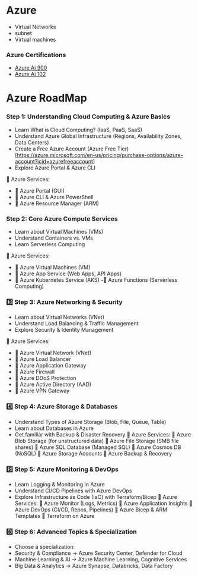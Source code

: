 # Azure

- Virtual Networks
- subnet
- Virtual machines




### Azure Certifications

- [Azure Ai 900](https://github.com/yaswanthteja/Azure_AI_900)
- [Azure Ai 102](https://github.com/yaswanthteja/Azure_AI_102)



# Azure RoadMap

### Step 1: Understanding Cloud Computing & Azure Basics
- Learn What is Cloud Computing? (IaaS, PaaS, SaaS)
- Understand Azure Global Infrastructure (Regions, Availability Zones, Data Centers)
- Create a Free Azure Account (Azure Free Tier)[https://azure.microsoft.com/en-us/pricing/purchase-options/azure-account?icid=azurefreeaccount]
- Explore Azure Portal & Azure CLI
  
📌 Azure Services:
- 🔹 Azure Portal (GUI)
- 🔹 Azure CLI & Azure PowerShell
- 🔹 Azure Resource Manager (ARM)

### Step 2: Core Azure Compute Services
- Learn about Virtual Machines (VMs)
- Understand Containers vs. VMs
- Learn Serverless Computing
  
📌 Azure Services:
- 🔹 Azure Virtual Machines (VM)
- 🔹 Azure App Service (Web Apps, API Apps)
- 🔹 Azure Kubernetes Service (AKS)
-🔹 Azure Functions (Serverless Computing)

### 3️⃣ Step 3: Azure Networking & Security
- Learn about Virtual Networks (VNet)
- Understand Load Balancing & Traffic Management
- Explore Security & Identity Management
  
📌 Azure Services:
- 🔹 Azure Virtual Network (VNet)
- 🔹 Azure Load Balancer
- 🔹 Azure Application Gateway
- 🔹 Azure Firewall
- 🔹 Azure DDoS Protection
- 🔹 Azure Active Directory (AAD)
- 🔹 Azure VPN Gateway


### 4️⃣ Step 4: Azure Storage & Databases
- Understand Types of Azure Storage (Blob, File, Queue, Table)
- Learn about Databases in Azure
- Get familiar with Backup & Disaster Recovery
📌 Azure Services:
🔹 Azure Blob Storage (for unstructured data)
🔹 Azure File Storage (SMB file shares)
🔹 Azure SQL Database (Managed SQL)
🔹 Azure Cosmos DB (NoSQL)
🔹 Azure Storage Accounts
🔹 Azure Backup & Recovery

### 5️⃣ Step 5: Azure Monitoring & DevOps
- Learn Logging & Monitoring in Azure
- Understand CI/CD Pipelines with Azure DevOps
- Explore Infrastructure as Code (IaC) with Terraform/Bicep
📌 Azure Services:
🔹 Azure Monitor (Logs, Metrics)
🔹 Azure Application Insights
🔹 Azure DevOps (CI/CD, Repos, Pipelines)
🔹 Azure Bicep & ARM Templates
🔹 Terraform on Azure

### 6️⃣ Step 6: Advanced Topics & Specialization
- Choose a specialization:
- Security & Compliance → Azure Security Center, Defender for Cloud
- Machine Learning & AI → Azure Machine Learning, Cognitive Services
- Big Data & Analytics → Azure Synapse, Databricks, Data Factory


